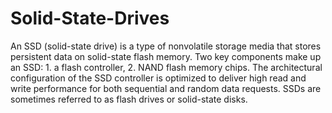 # Solid-State-Drives

An SSD (solid-state drive) is a type of nonvolatile storage media that stores persistent data on solid-state flash memory. Two key components make up an SSD: 1. a flash controller, 2. NAND flash memory chips. The architectural configuration of the SSD controller is optimized to deliver high read and write performance for both sequential and random data requests. SSDs are sometimes referred to as flash drives or solid-state disks.

